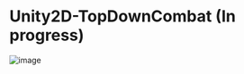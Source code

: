 # Unity2D-TopDownCombat (In progress)

![image](https://github.com/Pakanun/Unity2D-TopDownCombat/assets/102900545/dd7fd45d-8224-4fec-9e50-8ba74ddce99c)
